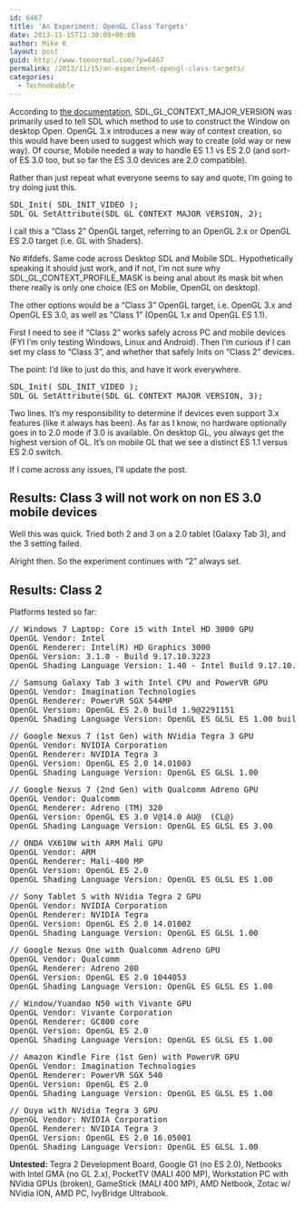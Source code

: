 ```yaml
---
id: 6467
title: 'An Experiment: OpenGL Class Targets'
date: 2013-11-15T12:30:09+00:00
author: Mike K
layout: post
guid: http://www.toonormal.com/?p=6467
permalink: /2013/11/15/an-experiment-opengl-class-targets/
categories:
  - Technobabble
---
```

According to [the documentation](http://wiki.libsdl.org/SDL_GLattr), SDL\_GL\_CONTEXT\_MAJOR\_VERSION was primarily used to tell SDL which method to use to construct the Window on desktop Open. OpenGL 3.x introduces a new way of context creation, so this would have been used to suggest which way to create (old way or new way). Of course, Mobile needed a way to handle ES 1.1 vs ES 2.0 (and sort-of ES 3.0 too, but so far the ES 3.0 devices are 2.0 compatible).

Rather than just repeat what everyone seems to say and quote, I&#8217;m going to try doing just this.

<pre class="lang:default decode:true " >SDL_Init( SDL_INIT_VIDEO );
SDL_GL_SetAttribute(SDL_GL_CONTEXT_MAJOR_VERSION, 2);
</pre>

I call this a &#8220;Class 2&#8221; OpenGL target, referring to an OpenGL 2.x or OpenGL ES 2.0 target (i.e. GL with Shaders).

No #ifdefs. Same code across Desktop SDL and Mobile SDL. Hypothetically speaking it should just work, and if not, I&#8217;m not sure why SDL\_GL\_CONTEXT\_PROFILE\_MASK is being anal about its mask bit when there really is only one choice (ES on Mobile, OpenGL on desktop).

The other options would be a &#8220;Class 3&#8221; OpenGL target, i.e. OpenGL 3.x and OpenGL ES 3.0, as well as &#8220;Class 1&#8221; (OpenGL 1.x and OpenGL ES 1.1).

First I need to see if &#8220;Class 2&#8221; works safely across PC and mobile devices (FYI I&#8217;m only testing Windows, Linux and Android). Then I&#8217;m curious if I can set my class to &#8220;Class 3&#8221;, and whether that safely Inits on &#8220;Class 2&#8221; devices.

The point: I&#8217;d like to just do this, and have it work everywhere.

<pre class="lang:default decode:true " >SDL_Init( SDL_INIT_VIDEO );
SDL_GL_SetAttribute(SDL_GL_CONTEXT_MAJOR_VERSION, 3);
</pre>

Two lines. It&#8217;s my responsibility to determine if devices even support 3.x features (like it always has been). As far as I know, no hardware optionally goes in to 2.0 mode if 3.0 is available. On desktop GL, you always get the highest version of GL. It&#8217;s on mobile GL that we see a distinct ES 1.1 versus ES 2.0 switch.

If I come across any issues, I&#8217;ll update the post.

## Results: Class 3 will not work on non ES 3.0 mobile devices

Well this was quick. Tried both 2 and 3 on a 2.0 tablet (Galaxy Tab 3), and the 3 setting failed.

Alright then. So the experiment continues with &#8220;2&#8221; always set.

## Results: Class 2

Platforms tested so far:

<pre class="lang:default decode:true " title="Windows: Core i5 with Intel HD 3000 GPU" >// Windows 7 Laptop: Core i5 with Intel HD 3000 GPU
OpenGL Vendor: Intel
OpenGL Renderer: Intel(R) HD Graphics 3000
OpenGL Version: 3.1.0 - Build 9.17.10.3223
OpenGL Shading Language Version: 1.40 - Intel Build 9.17.10.3223
</pre>

<pre class="lang:default decode:true " title="Samsung Galaxy Tab 3 with Intel CPU and PowerVR GPU" >// Samsung Galaxy Tab 3 with Intel CPU and PowerVR GPU
OpenGL Vendor: Imagination Technologies
OpenGL Renderer: PowerVR SGX 544MP
OpenGL Version: OpenGL ES 2.0 build 1.9@2291151
OpenGL Shading Language Version: OpenGL ES GLSL ES 1.00 build 1.9@2291151
</pre>

<pre class="lang:default decode:true " >// Google Nexus 7 (1st Gen) with NVidia Tegra 3 GPU
OpenGL Vendor: NVIDIA Corporation
OpenGL Renderer: NVIDIA Tegra 3
OpenGL Version: OpenGL ES 2.0 14.01003
OpenGL Shading Language Version: OpenGL ES GLSL 1.00
</pre>

<pre class="lang:default decode:true " >// Google Nexus 7 (2nd Gen) with Qualcomm Adreno GPU
OpenGL Vendor: Qualcomm
OpenGL Renderer: Adreno (TM) 320
OpenGL Version: OpenGL ES 3.0 V@14.0 AU@  (CL@)
OpenGL Shading Language Version: OpenGL ES GLSL ES 3.00
</pre>

<pre class="lang:default decode:true " >// ONDA VX610W with ARM Mali GPU
OpenGL Vendor: ARM
OpenGL Renderer: Mali-400 MP
OpenGL Version: OpenGL ES 2.0
OpenGL Shading Language Version: OpenGL ES GLSL ES 1.00
</pre>

<pre class="lang:default decode:true " >// Sony Tablet S with NVidia Tegra 2 GPU
OpenGL Vendor: NVIDIA Corporation
OpenGL Renderer: NVIDIA Tegra
OpenGL Version: OpenGL ES 2.0 14.01002
OpenGL Shading Language Version: OpenGL ES GLSL 1.00
</pre>

<pre class="lang:default decode:true " >// Google Nexus One with Qualcomm Adreno GPU
OpenGL Vendor: Qualcomm
OpenGL Renderer: Adreno 200
OpenGL Version: OpenGL ES 2.0 1044053
OpenGL Shading Language Version: OpenGL ES GLSL ES 1.00
</pre>

<pre class="lang:default decode:true " >// Window/Yuandao N50 with Vivante GPU
OpenGL Vendor: Vivante Corporation
OpenGL Renderer: GC800 core
OpenGL Version: OpenGL ES 2.0
OpenGL Shading Language Version: OpenGL ES GLSL ES 1.00
</pre>

<pre class="lang:default decode:true " >// Amazon Kindle Fire (1st Gen) with PowerVR GPU
OpenGL Vendor: Imagination Technologies
OpenGL Renderer: PowerVR SGX 540
OpenGL Version: OpenGL ES 2.0
OpenGL Shading Language Version: OpenGL ES GLSL ES 1.00
</pre>

<pre class="lang:default decode:true " >// Ouya with NVidia Tegra 3 GPU
OpenGL Vendor: NVIDIA Corporation
OpenGL Renderer: NVIDIA Tegra 3
OpenGL Version: OpenGL ES 2.0 16.05001
OpenGL Shading Language Version: OpenGL ES GLSL 1.00
</pre>

**Untested:** Tegra 2 Development Board, Google G1 (no ES 2.0), Netbooks with Intel GMA (no GL 2.x), PocketTV (MALI 400 MP), Workstation PC with NVidia GPUs (broken), GameStick (MALI 400 MP), AMD Netbook, Zotac w/ NVidia ION, AMD PC, IvyBridge Ultrabook.